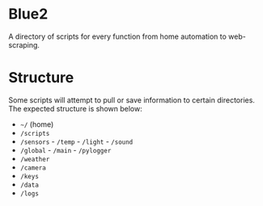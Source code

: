 # Blue2
A directory of scripts for every function from home automation to web-scraping. 

# Structure
Some scripts will attempt to pull or save information to certain directories. The expected structure is shown below:
 - `~/` (home)
  - `/scripts`
   - `/sensors`
    - `/temp`
    - `/light`
    - `/sound`
   - `/global`
    - `/main`
    - `/pylogger`
   - `/weather`
   - `/camera`
  - `/keys`
  - `/data`
  - `/logs`
  
